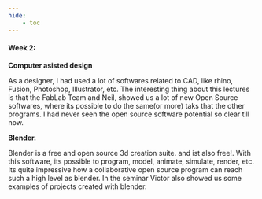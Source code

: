 ```yaml
---
hide:
    - toc
---
```


#### Week 2:

**Computer asisted design**

As a designer, I had used a lot of softwares related to CAD, like rhino, Fusion, Photoshop, Illustrator, etc. The interesting thing about this lectures is that the FabLab Team and Neil, showed us a lot of new Open Source softwares, where its possible to do the same(or more) taks that the other programs. I had never seen the open source software potential so clear till now.

**Blender.**

Blender is a free and open source 3d creation suite. and ist also free!. With this software, its possible to program, model, animate, simulate, render, etc. Its quite impressive how a collaborative open source program can reach such a high level as blender. In the seminar Victor also showed us some examples of projects created with blender.









